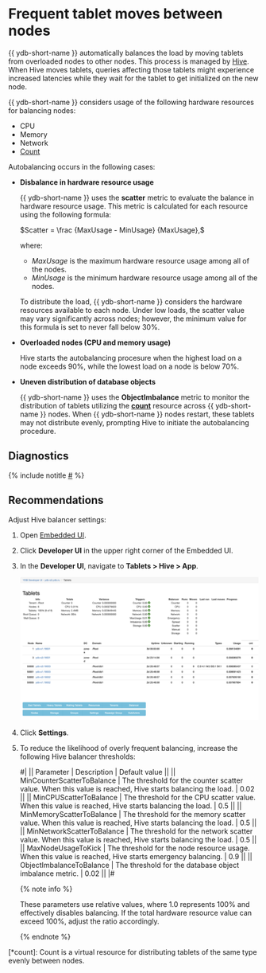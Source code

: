 # Frequent tablet moves between nodes

{{ ydb-short-name }} automatically balances the load by moving tablets from overloaded nodes to other nodes. This process is managed by [Hive](../../../concepts/glossary.md#hive). When Hive moves tablets, queries affecting those tablets might experience increased latencies while they wait for the tablet to get initialized on the new node.

{{ ydb-short-name }} considers usage of the following hardware resources for balancing nodes:

- CPU
- Memory
- Network
- [Count](*count)

Autobalancing occurs in the following cases:

- **Disbalance in hardware resource usage**

    {{ ydb-short-name }} uses the **scatter** metric to evaluate the balance in hardware resource usage. This metric is calculated for each resource using the following formula:

    $Scatter = \frac {MaxUsage - MinUsage} {MaxUsage},$

    where:

    - $MaxUsage$ is the maximum hardware resource usage among all of the nodes.
    - $MinUsage$ is the minimum hardware resource usage among all of the nodes.

    To distribute the load, {{ ydb-short-name }} considers the hardware resources available to each node. Under low loads, the scatter value may vary significantly across nodes; however, the minimum value for this formula is set to never fall below 30%.

- **Overloaded nodes (CPU and memory usage)**

    Hive starts the autobalancing procesure when the highest load on a node exceeds 90%, while the lowest load on a node is below 70%.

- **Uneven distribution of database objects**

    {{ ydb-short-name }} uses the **ObjectImbalance** metric to monitor the distribution of tablets utilizing the **[count](*count)** resource across {{ ydb-short-name }} nodes. When {{ ydb-short-name }} nodes restart, these tablets may not distribute evenly, prompting Hive to initiate the autobalancing procedure.


## Diagnostics

<!-- The include is added to allow partial overrides in overlays  -->
{% include notitle [#](_includes/tablets-moved.md) %}

## Recommendations

Adjust Hive balancer settings:

1. Open [Embedded UI](../../../reference/embedded-ui/index.md).

1. Click **Developer UI** in the upper right corner of the Embedded UI.

1. In the **Developer UI**, navigate to **Tablets > Hive > App**.

    ![](_assets/hive-app.png)

1. Click **Settings**.

1. To reduce the likelihood of overly frequent balancing, increase the following Hive balancer thresholds:

    #|
    || Parameter | Description | Default value ||
    || MinCounterScatterToBalance
    | The threshold for the counter scatter value. When this value is reached, Hive starts balancing the load.
    | 0.02 ||
    || MinCPUScatterToBalance
    | The threshold for the CPU scatter value. When this value is reached, Hive starts balancing the load.
    | 0.5 ||
    || MinMemoryScatterToBalance
    | The threshold for the memory scatter value. When this value is reached, Hive starts balancing the load.
    | 0.5 ||
    || MinNetworkScatterToBalance
    | The threshold for the network scatter value. When this value is reached, Hive starts balancing the load.
    | 0.5 ||
    || MaxNodeUsageToKick
    | The threshold for the node resource usage. When this value is reached, Hive starts emergency balancing.
    | 0.9 ||
    || ObjectImbalanceToBalance
    | The threshold for the database object imbalance metric.
    | 0.02 ||
    |#

    {% note info %}

    These parameters use relative values, where 1.0 represents 100% and effectively disables balancing. If the total hardware resource value can exceed 100%, adjust the ratio accordingly.

    {% endnote %}


[*count]: Count is a virtual resource for distributing tablets of the same type evenly between nodes.
